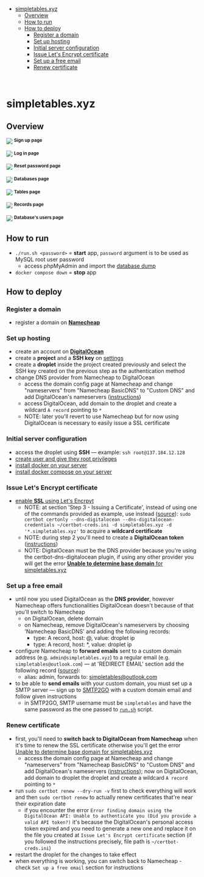 - [simpletables.xyz](#simpletablesxyz)
  - [Overview](#overview)
  - [How to run](#how-to-run)
  - [How to deploy](#how-to-deploy)
    - [Register a domain](#register-a-domain)
    - [Set up hosting](#set-up-hosting)
    - [Initial server configuration](#initial-server-configuration)
    - [Issue Let's Encrypt certificate](#issue-lets-encrypt-certificate)
    - [Set up a free email](#set-up-a-free-email)
    - [Renew certificate](#renew-certificate)

</br>

# simpletables.xyz

## Overview

![](./img/1.png)
<sup>**Sign up page**</sup>
</br>

![](./img/2.png)
<sup>**Log in page**</sup>
</br>

![](./img/3.png)
<sup>**Reset password page**</sup>
</br>

![](./img/4.png)
<sup>**Databases page**</sup>
</br>

![](./img/5.png)
<sup>**Tables page**</sup>
</br>

![](./img/6.png)
<sup>**Records page**</sup>
</br>

![](./img/7.png)
<sup>**Database's users page**</sup>
</br>

## How to run

- `./run.sh <password>` = **start** app, `password` argument is to be used as MySQL root user password
  - access phpMyAdmin and import the [database dump](./db.sql)
- `docker compose down` = **stop** app

## How to deploy

### Register a domain

- register a domain on [**Namecheap**](https://www.namecheap.com/)

### Set up hosting

- create an account on [**DigitalOcean**](https://www.digitalocean.com/)
- create a **project** and a **SSH key** on [settings](https://cloud.digitalocean.com/account/security)
- create a **droplet** inside the project created previously and select the SSH key created on the previous step as the authentication method
- change DNS provider from Namecheap to DigitalOcean
  - access the domain config page at Namecheap and change "nameservers" from "Namecheap BasicDNS" to "Custom DNS" and add DigitalOcean's nameservers ([instructions](https://docs.digitalocean.com/tutorials/dns-registrars/))
  - access DigitalOcean, add domain to the droplet and create a wildcard `A record` pointing to `*`
  - NOTE: later you'll revert to use Namecheap but for now using DigitalOcean is necessary to easily issue a SSL certificate

### Initial server configuration

- access the droplet using **SSH** — example: `ssh root@137.184.12.128`
- [create user and give they root privileges](https://www.digitalocean.com/community/tutorials/initial-server-setup-with-ubuntu-22-04)
- [install docker on your server](https://www.digitalocean.com/community/tutorials/how-to-install-and-use-docker-on-ubuntu-22-04)
- [install docker compose on your server](https://www.digitalocean.com/community/tutorials/how-to-install-and-use-docker-compose-on-ubuntu-22-04)

### Issue Let's Encrypt certificate

- [enable **SSL** using Let's Encrpyt](https://www.digitalocean.com/community/tutorials/how-to-acquire-a-let-s-encrypt-certificate-using-dns-validation-with-certbot-dns-digitalocean-on-ubuntu-20-04)
  - NOTE: at section 'Step 3 - Issuing a Certificate', instead of using one of the commands provided as example, use instead ([source](https://certbot-dns-digitalocean.readthedocs.io/en/stable/)): `sudo certbot certonly --dns-digitalocean --dns-digitalocean-credentials ~/certbot-creds.ini -d simpletables.xyz -d '*.simpletables.xyz'` to acquire a **wildcard certificate**
  - NOTE: during step 2 you'll need to create a **DigitalOcean token** ([instructions](https://docs.digitalocean.com/reference/api/create-personal-access-token/))
  - NOTE: DigitalOcean must be the DNS provider because you're using the certbot-dns-digitalocean plugin, if using any other provider you will get the error [**Unable to determine base domain** for simpletables.xyz](https://community.letsencrypt.org/t/unable-to-determine-base-domain-for-using-names-domain-com-com/94306)

### Set up a free email

- until now you used DigitalOcean as the **DNS provider**, however Namecheap offers functionalities DigitalOcean doesn't because of that you'll switch to Namecheap
  - on DigitalOcean, delete domain
  - on Namecheap, remove DigitalOcean's nameservers by choosing 'Namecheap BasicDNS' and adding the following records:
    - type: A record, host: @, value: droplet ip
    - type: A record, host: *, value: droplet ip
- configure Namecheap to **forward emails** sent to a custom domain address (e.g. `admin@simpletables.xyz`) to a regular email (e.g. `simpletables@outlook.com`) — at 'REDIRECT EMAIL' section add the following record ([source](https://www.namecheap.com/support/knowledgebase/article.aspx/308/2214/how-to-set-up-free-email-forwarding/)):
  - alias: admin, forwards to: simpletables@outlook.com
- to be able to **send emails** with your custom domain, you must set up a SMTP server — sign up to [SMTP2GO](https://www.smtp2go.com/) with a custom domain email and follow given instructions
  - in SMTP2GO, SMTP username must be `simpletables` and have the same password as the one passed to [`run.sh`](./run.sh) script.

### Renew certificate

- first, you'll need to **switch back to DigitalOcean from Namecheap** when it's time to renew the SSL certificate otherwise you'll get the error [Unable to determine base domain for simpletables.xyz](https://community.letsencrypt.org/t/unable-to-determine-base-domain-for-using-names-domain-com-com/94306)
  - access the domain config page at Namecheap and change "nameservers" from "Namecheap BasicDNS" to "Custom DNS" and add DigitalOcean's nameservers ([instructions](https://docs.digitalocean.com/tutorials/dns-registrars/)); now on DigitalOcean, add domain to droplet the droplet and create a wildcard `A record` pointing to `*`
- run `sudo certbot renew --dry-run -v` first to check everything will work and then `sudo certbot renew` to actually renew certificates that're near their expiration date
  - if you encounter the error `Error finding domain using the DigitalOcean API: Unable to authenticate you (Did you provide a valid API token?)` it's because the DigitalOcean's personal access token expired and you need to generate a new one and replace it on the file you created at `Issue Let's Encrypt certificate` section (if you followed the instructions precisely, file path is `~/certbot-creds.ini`)
- restart the droplet for the changes to take effect
- when everything is working, you can switch back to Namecheap - check `Set up a free email` section for instructions
